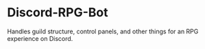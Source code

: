 # Discord-RPG-Bot
Handles guild structure, control panels, and other things for an RPG experience on Discord.
